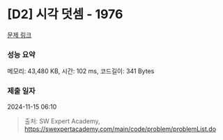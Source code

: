 # [D2] 시각 덧셈 - 1976 

[문제 링크](https://swexpertacademy.com/main/code/problem/problemDetail.do?contestProbId=AV5PttaaAZIDFAUq) 

### 성능 요약

메모리: 43,480 KB, 시간: 102 ms, 코드길이: 341 Bytes

### 제출 일자

2024-11-15 06:10



> 출처: SW Expert Academy, https://swexpertacademy.com/main/code/problem/problemList.do